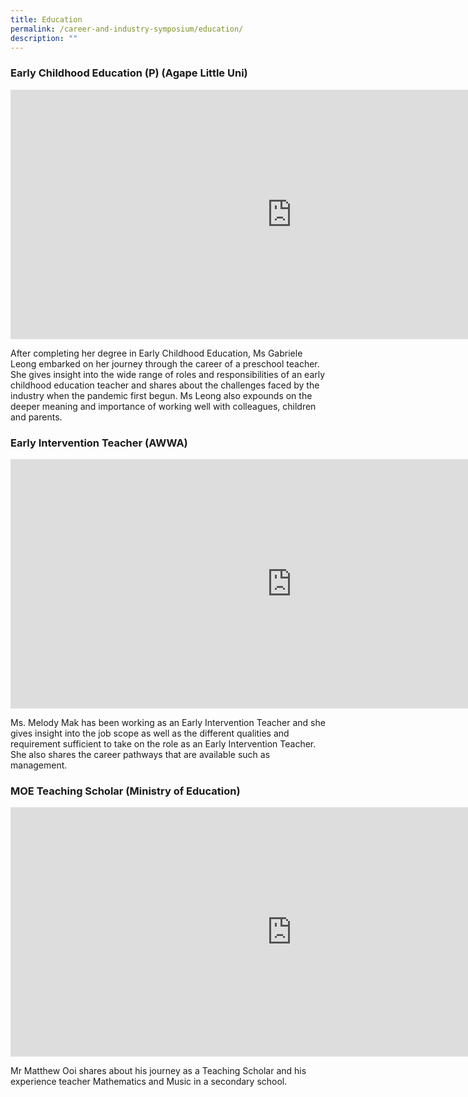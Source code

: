 ```yaml
---
title: Education
permalink: /career-and-industry-symposium/education/
description: ""
---
```

### **Early Childhood Education (P)** (Agape Little Uni)

<iframe allowfullscreen="" allow="accelerometer; autoplay; clipboard-write; encrypted-media; gyroscope; picture-in-picture; web-share" frameborder="0" title="[ASR Career Symposium 2023] Education - Ms Gabriele Leong, Agape Little Uni Pte Ltd" src="https://www.youtube.com/embed/9lddM6BM0q8" height="399" width="900"></iframe>

After completing her degree in Early Childhood Education, Ms Gabriele Leong embarked on her journey through the career of a preschool teacher. She gives insight into the wide range of roles and responsibilities of an early childhood education teacher and shares about the challenges faced by the industry when the pandemic first begun. Ms Leong also expounds on the deeper meaning and importance of working well with colleagues, children and parents.

### **Early Intervention Teacher** (AWWA)

<iframe allowfullscreen="" allow="accelerometer; autoplay; clipboard-write; encrypted-media; gyroscope; picture-in-picture; web-share" frameborder="0" title="[ASR Career Symposium 2023] Education - Melody Mak, AWWA School" src="https://www.youtube.com/embed/6_d9_3UtzfY" height="399" width="900"></iframe>

Ms. Melody Mak has been working as an Early Intervention Teacher and she gives insight into the job scope as well as the different qualities and requirement sufficient to take on the role as an Early Intervention Teacher. She also shares the career pathways that are available such as management.


### **MOE Teaching Scholar** (Ministry of Education)

<iframe allowfullscreen="" allow="accelerometer; autoplay; clipboard-write; encrypted-media; gyroscope; picture-in-picture; web-share" frameborder="0" title="MOE Teaching Scholar Sharing Matthew Ooi" src="https://www.youtube.com/embed/ttagndRZyQU" height="399" width="900"></iframe>

Mr Matthew Ooi shares about his journey as a Teaching Scholar and his experience teacher Mathematics and Music in a secondary school.